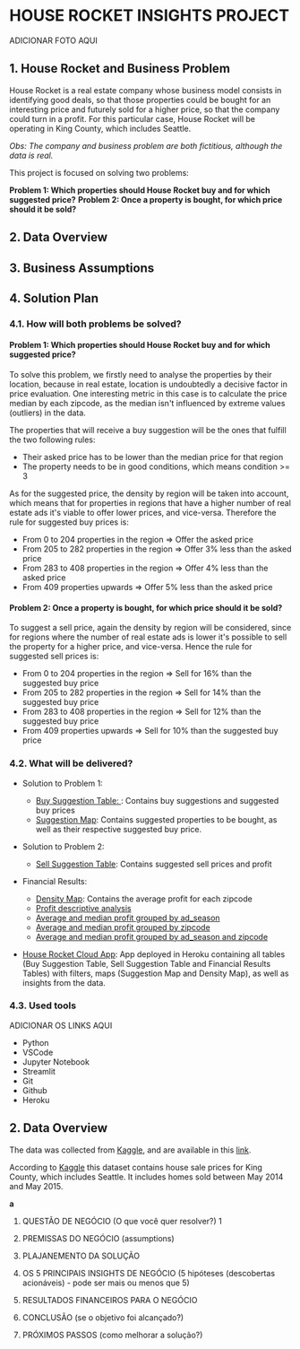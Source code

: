 # **HOUSE ROCKET INSIGHTS PROJECT**

ADICIONAR FOTO AQUI


## 1. **House Rocket and Business Problem**
House Rocket is a real estate company whose business model consists in identifying good deals, so that those properties could be bought for an interesting price and futurely sold for a higher price, so that the company could turn in a profit. For this particular case, House Rocket will be operating in King County, which includes Seattle. 

*Obs: The  company and business problem are both fictitious, although the data is real.*

This project is focused on solving two problems: 

**Problem 1: Which properties should House Rocket buy and for which suggested price?**
**Problem 2: Once a property is bought, for which price should it be sold?**


## 2. **Data Overview**


## 3. **Business Assumptions**


## 4. **Solution Plan**
### 4.1. How will both problems be solved?

#### **Problem 1: Which properties should House Rocket buy and for which suggested price?**

To solve this problem, we firstly need to analyse the properties by their location, because in real estate, location is undoubtedly a decisive factor in price evaluation. One interesting metric in this case is to calculate the price median by each zipcode, as the median isn't influenced by extreme values (outliers) in the data. 

The properties that will receive a buy suggestion will be the ones that fulfill the two following rules:

- Their asked price has to be lower than the median price for that region
- The property needs to be in good conditions, which means condition >= 3

As for the suggested price, the density by region will be taken into account, which means that for properties in regions that have a higher number of real estate ads it's viable to offer lower prices, and vice-versa. Therefore the rule for suggested buy prices is:

- From 0 to 204 properties in the region => Offer the asked price 
- From 205 to 282 properties in the region => Offer 3% less than the asked price
- From 283 to 408 properties in the region => Offer 4% less than the asked price
- From 409 properties upwards => Offer 5% less than the asked price

#### **Problem 2: Once a property is bought, for which price should it be sold?**

 To suggest a sell price, again the density by region will be considered, since for regions where the number of real estate ads is lower it's possible to sell the property for a higher price, and vice-versa. Hence the rule for suggested sell prices is:

- From 0 to 204 properties in the region => Sell for 16% than the suggested buy price 
- From 205 to 282 properties in the region => Sell for 14% than the suggested buy price
- From 283 to 408 properties in the region => Sell for 12% than the suggested buy price
- From 409 properties upwards => Sell for 10% than the suggested buy price

### 4.2. What will be delivered?
 - Solution to Problem 1:  
    
    - [Buy Suggestion Table: ](https://github.com/brunodifranco/project-house-rocket-insights/tree/main/tables/buy-suggestions): Contains buy suggestions and suggested buy prices
    - [Suggestion Map](): Contains suggested properties to be bought, as well as their respective suggested buy price.

 - Solution to Problem 2: 
    - [Sell Suggestion Table](https://github.com/brunodifranco/project-house-rocket-insights/tree/main/tables/sell-sugestions): Contains suggested sell prices and profit

 - Financial Results:
    - [Density Map](): Contains the average profit for each zipcode
    - [Profit descriptive analysis](https://github.com/brunodifranco/project-house-rocket-insights/blob/main/financial-results/profit-descriptive-analysis.csv)
    - [Average and median profit grouped by ad_season](https://github.com/brunodifranco/project-house-rocket-insights/blob/main/financial-results/med-avg-profit-by-season.csv)
    - [Average and median profit grouped by zipcode](https://github.com/brunodifranco/project-house-rocket-insights/blob/main/financial-results/med-avg-profit-by-zipcode.csv)
    - [Average and median profit grouped by ad_season and zipcode](https://github.com/brunodifranco/project-house-rocket-insights/blob/main/financial-results/med-avg-profit-by-zipcode-season.csv)

 - [House Rocket  Cloud App](): App deployed in Heroku containing all tables (Buy Suggestion Table, Sell Suggestion Table and Financial Results Tables) with filters, maps (Suggestion Map and Density Map), as well as insights from the data.  

### 4.3. Used tools
 ADICIONAR OS LINKS AQUI
- Python
- VSCode
- Jupyter Notebook
- Streamlit
- Git
- Github
- Heroku

## 2. **Data Overview**


The data was collected from [Kaggle](https://www.kaggle.com/), and are available in this [link](https://www.kaggle.com/datasets/harlfoxem/housesalesprediction). 



According to [Kaggle](https://www.kaggle.com/) this dataset contains house sale prices for King County, which includes Seattle. It includes homes sold between May 2014 and May 2015.










**a**


1. QUESTÃO DE NEGÓCIO (O que você quer resolver?)
1




3. PREMISSAS DO NEGÓCIO (assumptions)
4. PLAJANEMENTO DA SOLUÇÃO
5. OS 5 PRINCIPAIS INSIGHTS DE NEGÓCIO (5 hipóteses (descobertas acionáveis) - pode ser mais ou menos que 5)
6. RESULTADOS FINANCEIROS PARA O NEGÓCIO
7. CONCLUSÃO (se o objetivo foi alcançado?)
8. PRÓXIMOS PASSOS (como melhorar a solução?)


